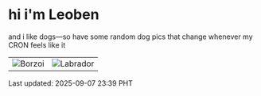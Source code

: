 # hi i'm Leoben

and i like dogs—so have some random dog pics that change whenever my CRON feels like it

|  |  |
|--------|----------|
| ![Borzoi](https://random-dog-vercel.vercel.app/api/random-borzoi?v=1757259557) | ![Labrador](https://random-dog-vercel.vercel.app/api/random-labrador?v=1757259557) |

Last updated: 2025-09-07 23:39 PHT
